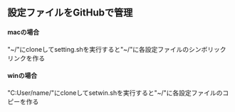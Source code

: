 ## 設定ファイルをGitHubで管理

#### macの場合
"\~/"にcloneしてsetting.shを実行すると"\~/"に各設定ファイルのシンボリックリンクを作る

#### winの場合
"C:User/name/"にcloneしてsetwin.shを実行すると"\~/"に各設定ファイルのコピーを作る
